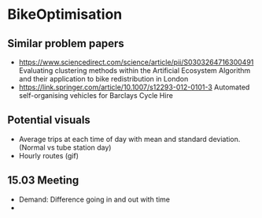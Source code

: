 # BikeOptimisation

## Similar problem papers
- https://www.sciencedirect.com/science/article/pii/S0303264716300491 Evaluating clustering methods within the Artificial Ecosystem Algorithm and their application to bike redistribution in London
- https://link.springer.com/article/10.1007/s12293-012-0101-3 Automated self-organising vehicles for Barclays Cycle Hire

## Potential visuals
- Average trips at each time of day with mean and standard deviation. (Normal vs tube station day)
- Hourly routes (gif)

## 15.03 Meeting
- Demand: Difference going in and out with time
- 
